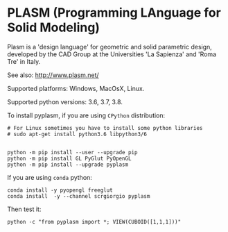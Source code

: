 # PLASM (Programming LAnguage for Solid Modeling)

Plasm is a 'design language' for geometric and solid parametric design, 
developed by the CAD Group at the Universities 'La Sapienza' and 'Roma Tre' in Italy.

See also: http://www.plasm.net/

Supported platforms: Windows, MacOsX, Linux.

Supported python versions: 3.6, 3.7, 3.8.

To install pyplasm, if you are using `CPython` distribution:

```
# For Linux sometimes you have to install some python libraries 
# sudo apt-get install python3.6 libpython3/6


python -m pip install --user --upgrade pip
python -m pip install GL PyGlut PyOpenGL 
python -m pip install --upgrade pyplasm
```

If you are using `conda` python:

```
conda install -y pyopengl freeglut
conda install  -y --channel scrgiorgio pyplasm
```

Then test it:

```
python -c "from pyplasm import *; VIEW(CUBOID([1,1,1]))"
```



<!--
////////////////////////////////////////////////////////////////////////
## Commit CI (only for developers

Edit file `src/xgepy/setup.py` and increment the VERSION.

```
TAG=...write the same value of VERSION here...
git commit -a -m "New tag" && git tag -a $TAG -m "$TAG" && git push origin $TAG && git push origin
```

 -->



